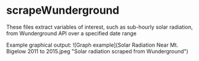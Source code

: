 # scrapeWunderground
These files extract variables of interest, such as sub-hourly solar radiation, from Wunderground API over a specified date range

Example graphical output:
![Graph example](Solar Radiation Near Mt. Bigelow 2011 to 2015.jpeg "Solar radiation scraped from Wunderground")
